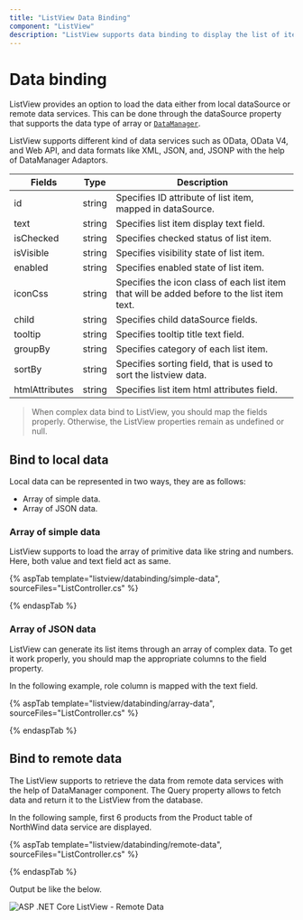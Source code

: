 ```yaml
---
title: "ListView Data Binding"
component: "ListView"
description: "ListView supports data binding to display the list of items from local array/JSON data or server-side data source using DataManager."
---
```


# Data binding

ListView provides an option to load the data either from local dataSource or remote data services. This can be done through the dataSource property that supports the data type of array or [`DataManager`](http://ej2.syncfusion.com/development/documentation/data/api-dataManager.html).

ListView supports different kind of data services such as OData, OData V4, and Web API, and data formats like XML, JSON, and, JSONP with the help of DataManager Adaptors.

| Fields | Type | Description |
|------|------|-------------|
| id | string | Specifies ID attribute of list item, mapped in dataSource. |
| text | string | Specifies list item display text field. |
| isChecked | string | Specifies checked status of list item. |
| isVisible | string | Specifies visibility state of list item. |
| enabled | string | Specifies enabled state of list item. |
| iconCss | string | Specifies the icon class of each list item that will be added before to the list item text. |
| child | string | Specifies child dataSource fields. |
| tooltip | string | Specifies tooltip title text field. |
| groupBy | string | Specifies category of each list item. |
| sortBy | string | Specifies sorting field, that is used to sort the listview data. |
| htmlAttributes | string | Specifies list item html attributes field. |

> When complex data bind to ListView, you should map the fields properly. Otherwise, the ListView properties remain as undefined or null.

## Bind to local data

Local data can be represented in two ways, they are as follows:

* Array of simple data.
* Array of JSON data.

### Array of simple data

ListView supports to load the array of primitive data like string and numbers. Here, both value and text field act as same.

{% aspTab template="listview/databinding/simple-data", sourceFiles="ListController.cs" %}

{% endaspTab %}

### Array of JSON data

ListView can generate its list items through an array of complex data. To get it work properly, you should map the appropriate columns to the field property.

In the following example, role column is mapped with the text field.

{% aspTab template="listview/databinding/array-data", sourceFiles="ListController.cs" %}

{% endaspTab %}

## Bind to remote data

The ListView supports to retrieve the data from remote data services with the help of DataManager component. The Query property allows to fetch data and return it to the ListView from the database.

In the following sample, first 6 products from the Product table of NorthWind data service are displayed.

{% aspTab template="listview/databinding/remote-data", sourceFiles="ListController.cs" %}

{% endaspTab %}

Output be like the below.

![ASP .NET Core ListView - Remote Data](./images/remotedata.png)
